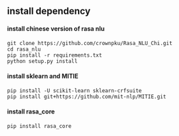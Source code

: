 
## install dependency

#### install chinese version of rasa nlu
```
git clone https://github.com/crownpku/Rasa_NLU_Chi.git
cd rasa_nlu
pip install -r requirements.txt
python setup.py install
```

#### install sklearn and MITIE

```
pip install -U scikit-learn sklearn-crfsuite
pip install git+https://github.com/mit-nlp/MITIE.git
```

#### install rasa_core

```
pip install rasa_core
```
